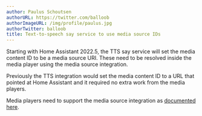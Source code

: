 ```yaml
---
author: Paulus Schoutsen
authorURL: https://twitter.com/balloob
authorImageURL: /img/profile/paulus.jpg
authorTwitter: balloob
title: Text-to-speech say service to use media source IDs
---
```


Starting with Home Assistant 2022.5, the TTS say service will set the media content ID to be a media source URI. These need to be resolved inside the media player using the media source integration.

Previously the TTS integration would set the media content ID to a URL that pointed at Home Assistant and it required no extra work from the media players.

Media players need to support the media source integration as [documented here](/docs/core/entity/media-player#browse-media).
